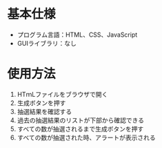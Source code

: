 # 基本仕様
- プログラム言語：HTML、CSS、JavaScript
- GUIライブラリ：なし

# 使用方法
1. HTｍLファイルをブラウザで開く
1. 生成ボタンを押す
1. 抽選結果を確認する
1. 過去の抽選結果のリストが下部から確認できる
1. すべての数が抽選されるまで生成ボタンを押す
1. すべての数が抽選された時、アラートが表示される
